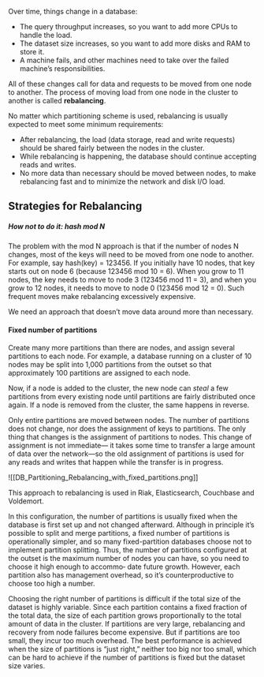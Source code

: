 Over time, things change in a database:

-   The query throughput increases, so you want to add more CPUs to handle the load.
-   The dataset size increases, so you want to add more disks and RAM to store it.
-   A machine fails, and other machines need to take over the failed machine’s responsibilities.

All of these changes call for data and requests to be moved from one node to another. The process of moving load from one node in the cluster to another is called **rebalancing**.

No matter which partitioning scheme is used, rebalancing is usually expected to meet some minimum requirements:
-   After rebalancing, the load (data storage, read and write requests) should be shared fairly between the nodes in the cluster.
-   While rebalancing is happening, the database should continue accepting reads and writes.
-   No more data than necessary should be moved between nodes, to make rebalancing fast and to minimize the network and disk I/O load.

## Strategies for Rebalancing

##### How not to do it: hash mod N

The problem with the mod N approach is that if the number of nodes N changes, most of the keys will need to be moved from one node to another. For example, say hash(key) = 123456. If you initially have 10 nodes, that key starts out on node 6 (because 123456 mod 10 = 6). When you grow to 11 nodes, the key needs to move to node 3 (123456 mod 11 = 3), and when you grow to 12 nodes, it needs to move to node 0 (123456 mod 12 = 0). Such frequent moves make rebalancing excessively expensive.

We need an approach that doesn’t move data around more than necessary.

####  Fixed number of partitions

Create many more partitions than there are nodes, and assign several partitions to each node. For example, a database running on a cluster of 10 nodes may be split into 1,000 partitions from the outset so that approximately 100 partitions are assigned to each node.

Now, if a node is added to the cluster, the new node can *steal* a few partitions from every existing node until partitions are fairly distributed once again. If a node is removed from the cluster, the same happens in reverse.

Only entire partitions are moved between nodes. The number of partitions does not change, nor does the assignment of keys to partitions. The only thing that changes is the assignment of partitions to nodes. This change of assignment is not immediate— it takes some time to transfer a large amount of data over the network—so the old assignment of partitions is used for any reads and writes that happen while the transfer is in progress.

![[DB_Partitioning_Rebalancing_with_fixed_partitions.png]]

This approach to rebalancing is used in Riak, Elasticsearch, Couchbase and Voldemort.

In this configuration, the number of partitions is usually fixed when the database is first set up and not changed afterward. Although in principle it’s possible to split and merge partitions, a fixed number of partitions is operationally simpler, and so many fixed-partition databases choose not to implement partition splitting. Thus, the number of partitions configured at the outset is the maximum number of nodes you can have, so you need to choose it high enough to accommo‐ date future growth. However, each partition also has management overhead, so it’s counterproductive to choose too high a number.

Choosing the right number of partitions is difficult if the total size of the dataset is highly variable. Since each partition contains a fixed fraction of the total data, the size of each partition grows proportionally to the total amount of data in the cluster. If partitions are very large, rebalancing and recovery from node failures become expensive. But if partitions are too small, they incur too much overhead. The best performance is achieved when the size of partitions is “just right,” neither too big nor too small, which can be hard to achieve if the number of partitions is fixed but the dataset size varies.
